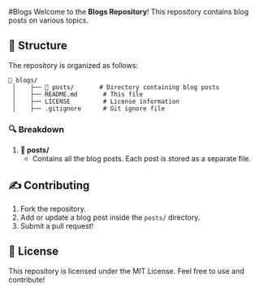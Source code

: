 #Blogs
Welcome to the **Blogs Repository**! This repository contains blog posts on various topics.

## 📁 Structure

The repository is organized as follows:
```
📂 blogs/
 │    ├── 📂 posts/       # Directory containing blog posts
 │    ├── README.md       # This file
 │    ├── LICENSE         # License information
 │    ├── .gitignore      # Git ignore file
```

### 🔍 Breakdown
1. **📂 posts/**  
   - Contains all the blog posts. Each post is stored as a separate file.

## ✍️ Contributing

1. Fork the repository.
2. Add or update a blog post inside the `posts/` directory.
3. Submit a pull request!

## 📜 License
This repository is licensed under the MIT License. Feel free to use and contribute!


